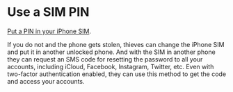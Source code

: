# Use a SIM PIN

[Put a PIN in your iPhone SIM](https://support.apple.com/en-us/HT201529). 

If you do not and the phone gets stolen, thieves can change the iPhone SIM and put it in another unlocked phone. 
And with the SIM in another phone they can request an SMS code for resetting the password to all your accounts, 
including iCloud, Facebook, Instagram, Twitter, etc. Even with two-factor authentication enabled, they can use this 
method to get the code and access your accounts.